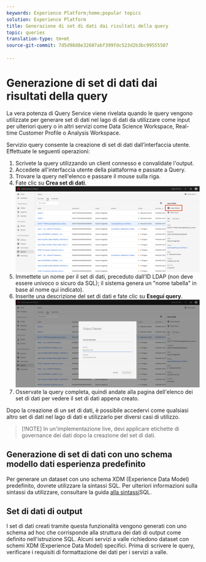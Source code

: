 ```yaml
---
keywords: Experience Platform;home;popular topics
solution: Experience Platform
title: Generazione di set di dati dai risultati della query
topic: queries
translation-type: tm+mt
source-git-commit: 7d5d98d8e32607abf399fdc523d2b3bc99555507

---
```



# Generazione di set di dati dai risultati della query

La vera potenza di Query Service viene rivelata quando le query vengono utilizzate per generare set di dati nel lago di dati da utilizzare come input per ulteriori query o in altri servizi come Data Science Workspace, Real-time Customer Profile o Analysis Workspace.

Servizio query consente la creazione di set di dati dall’interfaccia utente. Effettuate le seguenti operazioni:

1. Scrivete la query utilizzando un client connesso e convalidate l&#39;output.
2. Accedete all&#39;interfaccia utente della piattaforma e passate a Query.
3. Trovare la query nell&#39;elenco e passare il mouse sulla riga.
4. Fate clic su **Crea set di dati**. ![Immagine](../images/queries/create-datasets/click-create-dataset.png)
5. Immettete un nome per il set di dati, preceduto dall’ID LDAP (non deve essere univoco o sicuro da SQL); il sistema genera un &quot;nome tabella&quot; in base al nome qui indicato).
6. Inserite una descrizione del set di dati e fate clic su **Esegui query**.![Immagine](../images/queries/create-datasets/run-query.png)
7. Osservate la query completa, quindi andate alla pagina dell&#39;elenco dei set di dati per vedere il set di dati appena creato.

Dopo la creazione di un set di dati, è possibile accedervi come qualsiasi altro set di dati nel lago di dati e utilizzarlo per diversi casi di utilizzo.

>[!NOTE] In un&#39;implementazione live, devi applicare etichette di governance dei dati dopo la creazione del set di dati.

## Generazione di set di dati con uno schema modello dati esperienza predefinito

Per generare un dataset con uno schema XDM (Experience Data Model) predefinito, dovrete utilizzare la sintassi SQL. Per ulteriori informazioni sulla sintassi da utilizzare, consultare la guida [alla sintassi](../sql/syntax.md#create-table-as-select)SQL.

## Set di dati di output

I set di dati creati tramite questa funzionalità vengono generati con uno schema ad hoc che corrisponde alla struttura dei dati di output come definito nell&#39;istruzione SQL. Alcuni servizi a valle richiedono dataset con schemi XDM (Experience Data Model) specifici. Prima di scrivere le query, verificare i requisiti di formattazione dei dati per i servizi a valle.